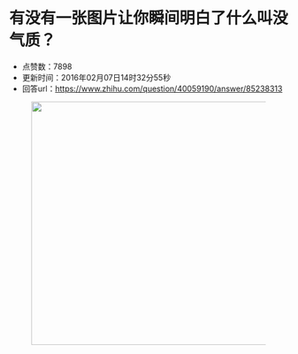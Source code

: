 # 有没有一张图片让你瞬间明白了什么叫没气质？
- 点赞数：7898
- 更新时间：2016年02月07日14时32分55秒
- 回答url：https://www.zhihu.com/question/40059190/answer/85238313
<body>
 <figure>
  <img src="https://picx.zhimg.com/50/6e6aa1059c3c1f5ea29a44afeded4f83_720w.jpg?source=1940ef5c" data-rawwidth="440" data-rawheight="561" data-original-token="6e6aa1059c3c1f5ea29a44afeded4f83" class="origin_image zh-lightbox-thumb" width="440" data-original="https://pic1.zhimg.com/6e6aa1059c3c1f5ea29a44afeded4f83_r.jpg?source=1940ef5c">
 </figure>
</body>